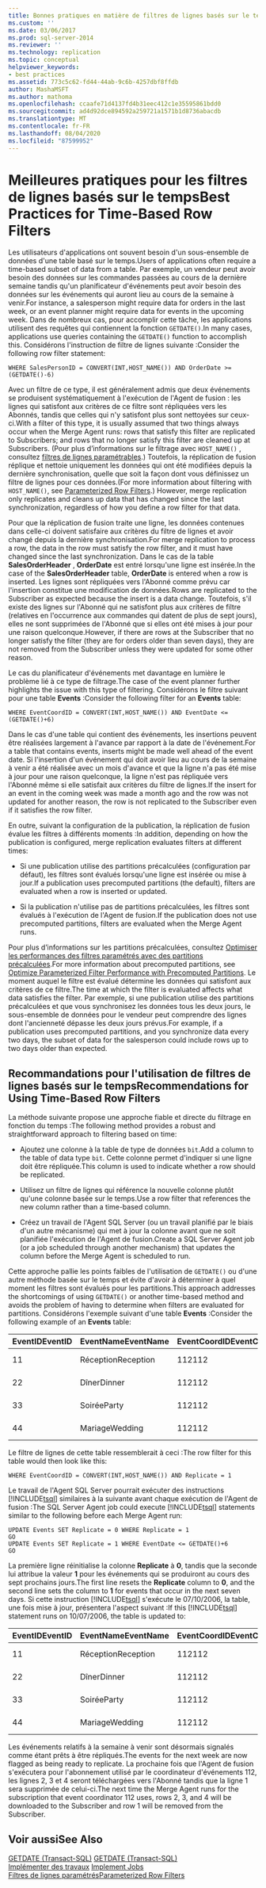 ```yaml
---
title: Bonnes pratiques en matière de filtres de lignes basés sur le temps | Microsoft Docs
ms.custom: ''
ms.date: 03/06/2017
ms.prod: sql-server-2014
ms.reviewer: ''
ms.technology: replication
ms.topic: conceptual
helpviewer_keywords:
- best practices
ms.assetid: 773c5c62-fd44-44ab-9c6b-4257dbf8ffdb
author: MashaMSFT
ms.author: mathoma
ms.openlocfilehash: ccaafe71d4137fd4b31eec412c1e35595861bdd0
ms.sourcegitcommit: ad4d92dce894592a259721a1571b1d8736abacdb
ms.translationtype: MT
ms.contentlocale: fr-FR
ms.lasthandoff: 08/04/2020
ms.locfileid: "87599952"
---
```

# <a name="best-practices-for-time-based-row-filters"></a><span data-ttu-id="0cb4b-102">Meilleures pratiques pour les filtres de lignes basés sur le temps</span><span class="sxs-lookup"><span data-stu-id="0cb4b-102">Best Practices for Time-Based Row Filters</span></span>
  <span data-ttu-id="0cb4b-103">Les utilisateurs d'applications ont souvent besoin d'un sous-ensemble de données d'une table basé sur le temps.</span><span class="sxs-lookup"><span data-stu-id="0cb4b-103">Users of applications often require a time-based subset of data from a table.</span></span> <span data-ttu-id="0cb4b-104">Par exemple, un vendeur peut avoir besoin des données sur les commandes passées au cours de la dernière semaine tandis qu'un planificateur d'événements peut avoir besoin des données sur les événements qui auront lieu au cours de la semaine à venir.</span><span class="sxs-lookup"><span data-stu-id="0cb4b-104">For instance, a salesperson might require data for orders in the last week, or an event planner might require data for events in the upcoming week.</span></span> <span data-ttu-id="0cb4b-105">Dans de nombreux cas, pour accomplir cette tâche, les applications utilisent des requêtes qui contiennent la fonction `GETDATE()`.</span><span class="sxs-lookup"><span data-stu-id="0cb4b-105">In many cases, applications use queries containing the `GETDATE()` function to accomplish this.</span></span> <span data-ttu-id="0cb4b-106">Considérons l'instruction de filtre de lignes suivante :</span><span class="sxs-lookup"><span data-stu-id="0cb4b-106">Consider the following row filter statement:</span></span>  
  
```  
WHERE SalesPersonID = CONVERT(INT,HOST_NAME()) AND OrderDate >= (GETDATE()-6)  
```  
  
 <span data-ttu-id="0cb4b-107">Avec un filtre de ce type, il est généralement admis que deux événements se produisent systématiquement à l'exécution de l'Agent de fusion : les lignes qui satisfont aux critères de ce filtre sont répliquées vers les Abonnés, tandis que celles qui n'y satisfont plus sont nettoyées sur ceux-ci.</span><span class="sxs-lookup"><span data-stu-id="0cb4b-107">With a filter of this type, it is usually assumed that two things always occur when the Merge Agent runs: rows that satisfy this filter are replicated to Subscribers; and rows that no longer satisfy this filter are cleaned up at Subscribers.</span></span> <span data-ttu-id="0cb4b-108">(Pour plus d’informations sur le filtrage avec `HOST_NAME()` , consultez [filtres de lignes paramétrables](parameterized-filters-parameterized-row-filters.md).) Toutefois, la réplication de fusion réplique et nettoie uniquement les données qui ont été modifiées depuis la dernière synchronisation, quelle que soit la façon dont vous définissez un filtre de lignes pour ces données.</span><span class="sxs-lookup"><span data-stu-id="0cb4b-108">(For more information about filtering with `HOST_NAME()`, see [Parameterized Row Filters](parameterized-filters-parameterized-row-filters.md).) However, merge replication only replicates and cleans up data that has changed since the last synchronization, regardless of how you define a row filter for that data.</span></span>  
  
 <span data-ttu-id="0cb4b-109">Pour que la réplication de fusion traite une ligne, les données contenues dans celle-ci doivent satisfaire aux critères du filtre de lignes et avoir changé depuis la dernière synchronisation.</span><span class="sxs-lookup"><span data-stu-id="0cb4b-109">For merge replication to process a row, the data in the row must satisfy the row filter, and it must have changed since the last synchronization.</span></span> <span data-ttu-id="0cb4b-110">Dans le cas de la table **SalesOrderHeader** , **OrderDate** est entré lorsqu'une ligne est insérée.</span><span class="sxs-lookup"><span data-stu-id="0cb4b-110">In the case of the **SalesOrderHeader** table, **OrderDate** is entered when a row is inserted.</span></span> <span data-ttu-id="0cb4b-111">Les lignes sont répliquées vers l'Abonné comme prévu car l'insertion constitue une modification de données.</span><span class="sxs-lookup"><span data-stu-id="0cb4b-111">Rows are replicated to the Subscriber as expected because the insert is a data change.</span></span> <span data-ttu-id="0cb4b-112">Toutefois, s'il existe des lignes sur l'Abonné qui ne satisfont plus aux critères de filtre (relatives en l'occurrence aux commandes qui datent de plus de sept jours), elles ne sont supprimées de l'Abonné que si elles ont été mises à jour pour une raison quelconque.</span><span class="sxs-lookup"><span data-stu-id="0cb4b-112">However, if there are rows at the Subscriber that no longer satisfy the filter (they are for orders older than seven days), they are not removed from the Subscriber unless they were updated for some other reason.</span></span>  
  
 <span data-ttu-id="0cb4b-113">Le cas du planificateur d'événements met davantage en lumière le problème lié à ce type de filtrage.</span><span class="sxs-lookup"><span data-stu-id="0cb4b-113">The case of the event planner further highlights the issue with this type of filtering.</span></span> <span data-ttu-id="0cb4b-114">Considérons le filtre suivant pour une table **Events** :</span><span class="sxs-lookup"><span data-stu-id="0cb4b-114">Consider the following filter for an **Events** table:</span></span>  
  
```  
WHERE EventCoordID = CONVERT(INT,HOST_NAME()) AND EventDate <= (GETDATE()+6)  
```  
  
 <span data-ttu-id="0cb4b-115">Dans le cas d'une table qui contient des événements, les insertions peuvent être réalisées largement à l'avance par rapport à la date de l'événement.</span><span class="sxs-lookup"><span data-stu-id="0cb4b-115">For a table that contains events, inserts might be made well ahead of the event date.</span></span> <span data-ttu-id="0cb4b-116">Si l'insertion d'un événement qui doit avoir lieu au cours de la semaine à venir a été réalisée avec un mois d'avance et que la ligne n'a pas été mise à jour pour une raison quelconque, la ligne n'est pas répliquée vers l'Abonné même si elle satisfait aux critères du filtre de lignes.</span><span class="sxs-lookup"><span data-stu-id="0cb4b-116">If the insert for an event in the coming week was made a month ago and the row was not updated for another reason, the row is not replicated to the Subscriber even if it satisfies the row filter.</span></span>  
  
 <span data-ttu-id="0cb4b-117">En outre, suivant la configuration de la publication, la réplication de fusion évalue les filtres à différents moments :</span><span class="sxs-lookup"><span data-stu-id="0cb4b-117">In addition, depending on how the publication is configured, merge replication evaluates filters at different times:</span></span>  
  
-   <span data-ttu-id="0cb4b-118">Si une publication utilise des partitions précalculées (configuration par défaut), les filtres sont évalués lorsqu'une ligne est insérée ou mise à jour.</span><span class="sxs-lookup"><span data-stu-id="0cb4b-118">If a publication uses precomputed partitions (the default), filters are evaluated when a row is inserted or updated.</span></span>  
  
-   <span data-ttu-id="0cb4b-119">Si la publication n'utilise pas de partitions précalculées, les filtres sont évalués à l'exécution de l'Agent de fusion.</span><span class="sxs-lookup"><span data-stu-id="0cb4b-119">If the publication does not use precomputed partitions, filters are evaluated when the Merge Agent runs.</span></span>  
  
 <span data-ttu-id="0cb4b-120">Pour plus d’informations sur les partitions précalculées, consultez [Optimiser les performances des filtres paramétrés avec des partitions précalculées](parameterized-filters-optimize-for-precomputed-partitions.md).</span><span class="sxs-lookup"><span data-stu-id="0cb4b-120">For more information about precomputed partitions, see [Optimize Parameterized Filter Performance with Precomputed Partitions](parameterized-filters-optimize-for-precomputed-partitions.md).</span></span> <span data-ttu-id="0cb4b-121">Le moment auquel le filtre est évalué détermine les données qui satisfont aux critères de ce filtre.</span><span class="sxs-lookup"><span data-stu-id="0cb4b-121">The time at which the filter is evaluated affects what data satisfies the filter.</span></span> <span data-ttu-id="0cb4b-122">Par exemple, si une publication utilise des partitions précalculées et que vous synchronisez les données tous les deux jours, le sous-ensemble de données pour le vendeur peut comprendre des lignes dont l'ancienneté dépasse les deux jours prévus.</span><span class="sxs-lookup"><span data-stu-id="0cb4b-122">For example, if a publication uses precomputed partitions, and you synchronize data every two days, the subset of data for the salesperson could include rows up to two days older than expected.</span></span>  
  
## <a name="recommendations-for-using-time-based-row-filters"></a><span data-ttu-id="0cb4b-123">Recommandations pour l'utilisation de filtres de lignes basés sur le temps</span><span class="sxs-lookup"><span data-stu-id="0cb4b-123">Recommendations for Using Time-Based Row Filters</span></span>  
 <span data-ttu-id="0cb4b-124">La méthode suivante propose une approche fiable et directe du filtrage en fonction du temps :</span><span class="sxs-lookup"><span data-stu-id="0cb4b-124">The following method provides a robust and straightforward approach to filtering based on time:</span></span>  
  
-   <span data-ttu-id="0cb4b-125">Ajoutez une colonne à la table de type de données `bit`.</span><span class="sxs-lookup"><span data-stu-id="0cb4b-125">Add a column to the table of data type `bit`.</span></span> <span data-ttu-id="0cb4b-126">Cette colonne permet d'indiquer si une ligne doit être répliquée.</span><span class="sxs-lookup"><span data-stu-id="0cb4b-126">This column is used to indicate whether a row should be replicated.</span></span>  
  
-   <span data-ttu-id="0cb4b-127">Utilisez un filtre de lignes qui référence la nouvelle colonne plutôt qu'une colonne basée sur le temps.</span><span class="sxs-lookup"><span data-stu-id="0cb4b-127">Use a row filter that references the new column rather than a time-based column.</span></span>  
  
-   <span data-ttu-id="0cb4b-128">Créez un travail de l'Agent SQL Server (ou un travail planifié par le biais d'un autre mécanisme) qui met à jour la colonne avant que ne soit planifiée l'exécution de l'Agent de fusion.</span><span class="sxs-lookup"><span data-stu-id="0cb4b-128">Create a SQL Server Agent job (or a job scheduled through another mechanism) that updates the column before the Merge Agent is scheduled to run.</span></span>  
  
 <span data-ttu-id="0cb4b-129">Cette approche pallie les points faibles de l'utilisation de `GETDATE()` ou d'une autre méthode basée sur le temps et évite d'avoir à déterminer à quel moment les filtres sont évalués pour les partitions.</span><span class="sxs-lookup"><span data-stu-id="0cb4b-129">This approach addresses the shortcomings of using `GETDATE()` or another time-based method and avoids the problem of having to determine when filters are evaluated for partitions.</span></span> <span data-ttu-id="0cb4b-130">Considérons l'exemple suivant d'une table **Events** :</span><span class="sxs-lookup"><span data-stu-id="0cb4b-130">Consider the following example of an **Events** table:</span></span>  
  
|<span data-ttu-id="0cb4b-131">**EventID**</span><span class="sxs-lookup"><span data-stu-id="0cb4b-131">**EventID**</span></span>|<span data-ttu-id="0cb4b-132">**EventName**</span><span class="sxs-lookup"><span data-stu-id="0cb4b-132">**EventName**</span></span>|<span data-ttu-id="0cb4b-133">**EventCoordID**</span><span class="sxs-lookup"><span data-stu-id="0cb4b-133">**EventCoordID**</span></span>|<span data-ttu-id="0cb4b-134">**EventDate**</span><span class="sxs-lookup"><span data-stu-id="0cb4b-134">**EventDate**</span></span>|<span data-ttu-id="0cb4b-135">**Réplication**</span><span class="sxs-lookup"><span data-stu-id="0cb4b-135">**Replicate**</span></span>|  
|-----------------|-------------------|----------------------|-------------------|-------------------|  
|<span data-ttu-id="0cb4b-136">1</span><span class="sxs-lookup"><span data-stu-id="0cb4b-136">1</span></span>|<span data-ttu-id="0cb4b-137">Réception</span><span class="sxs-lookup"><span data-stu-id="0cb4b-137">Reception</span></span>|<span data-ttu-id="0cb4b-138">112</span><span class="sxs-lookup"><span data-stu-id="0cb4b-138">112</span></span>|<span data-ttu-id="0cb4b-139">2006-10-04</span><span class="sxs-lookup"><span data-stu-id="0cb4b-139">2006-10-04</span></span>|<span data-ttu-id="0cb4b-140">1</span><span class="sxs-lookup"><span data-stu-id="0cb4b-140">1</span></span>|  
|<span data-ttu-id="0cb4b-141">2</span><span class="sxs-lookup"><span data-stu-id="0cb4b-141">2</span></span>|<span data-ttu-id="0cb4b-142">Dîner</span><span class="sxs-lookup"><span data-stu-id="0cb4b-142">Dinner</span></span>|<span data-ttu-id="0cb4b-143">112</span><span class="sxs-lookup"><span data-stu-id="0cb4b-143">112</span></span>|<span data-ttu-id="0cb4b-144">2006-10-10</span><span class="sxs-lookup"><span data-stu-id="0cb4b-144">2006-10-10</span></span>|<span data-ttu-id="0cb4b-145">0</span><span class="sxs-lookup"><span data-stu-id="0cb4b-145">0</span></span>|  
|<span data-ttu-id="0cb4b-146">3</span><span class="sxs-lookup"><span data-stu-id="0cb4b-146">3</span></span>|<span data-ttu-id="0cb4b-147">Soirée</span><span class="sxs-lookup"><span data-stu-id="0cb4b-147">Party</span></span>|<span data-ttu-id="0cb4b-148">112</span><span class="sxs-lookup"><span data-stu-id="0cb4b-148">112</span></span>|<span data-ttu-id="0cb4b-149">2006-10-11</span><span class="sxs-lookup"><span data-stu-id="0cb4b-149">2006-10-11</span></span>|<span data-ttu-id="0cb4b-150">0</span><span class="sxs-lookup"><span data-stu-id="0cb4b-150">0</span></span>|  
|<span data-ttu-id="0cb4b-151">4</span><span class="sxs-lookup"><span data-stu-id="0cb4b-151">4</span></span>|<span data-ttu-id="0cb4b-152">Mariage</span><span class="sxs-lookup"><span data-stu-id="0cb4b-152">Wedding</span></span>|<span data-ttu-id="0cb4b-153">112</span><span class="sxs-lookup"><span data-stu-id="0cb4b-153">112</span></span>|<span data-ttu-id="0cb4b-154">2006-10-12</span><span class="sxs-lookup"><span data-stu-id="0cb4b-154">2006-10-12</span></span>|<span data-ttu-id="0cb4b-155">0</span><span class="sxs-lookup"><span data-stu-id="0cb4b-155">0</span></span>|  
  
 <span data-ttu-id="0cb4b-156">Le filtre de lignes de cette table ressemblerait à ceci :</span><span class="sxs-lookup"><span data-stu-id="0cb4b-156">The row filter for this table would then look like this:</span></span>  
  
```  
WHERE EventCoordID = CONVERT(INT,HOST_NAME()) AND Replicate = 1  
```  
  
 <span data-ttu-id="0cb4b-157">Le travail de l'Agent SQL Server pourrait exécuter des instructions [!INCLUDE[tsql](../../../includes/tsql-md.md)] similaires à la suivante avant chaque exécution de l'Agent de fusion :</span><span class="sxs-lookup"><span data-stu-id="0cb4b-157">The SQL Server Agent job could execute [!INCLUDE[tsql](../../../includes/tsql-md.md)] statements similar to the following before each Merge Agent run:</span></span>  
  
```  
UPDATE Events SET Replicate = 0 WHERE Replicate = 1  
GO  
UPDATE Events SET Replicate = 1 WHERE EventDate <= GETDATE()+6  
GO  
```  
  
 <span data-ttu-id="0cb4b-158">La première ligne réinitialise la colonne **Replicate** à **0**, tandis que la seconde lui attribue la valeur **1** pour les événements qui se produiront au cours des sept prochains jours.</span><span class="sxs-lookup"><span data-stu-id="0cb4b-158">The first line resets the **Replicate** column to **0**, and the second line sets the column to **1** for events that occur in the next seven days.</span></span> <span data-ttu-id="0cb4b-159">Si cette instruction [!INCLUDE[tsql](../../../includes/tsql-md.md)] s'exécute le 07/10/2006, la table, une fois mise à jour, présentera l'aspect suivant :</span><span class="sxs-lookup"><span data-stu-id="0cb4b-159">If this [!INCLUDE[tsql](../../../includes/tsql-md.md)] statement runs on 10/07/2006, the table is updated to:</span></span>  
  
|<span data-ttu-id="0cb4b-160">**EventID**</span><span class="sxs-lookup"><span data-stu-id="0cb4b-160">**EventID**</span></span>|<span data-ttu-id="0cb4b-161">**EventName**</span><span class="sxs-lookup"><span data-stu-id="0cb4b-161">**EventName**</span></span>|<span data-ttu-id="0cb4b-162">**EventCoordID**</span><span class="sxs-lookup"><span data-stu-id="0cb4b-162">**EventCoordID**</span></span>|<span data-ttu-id="0cb4b-163">**EventDate**</span><span class="sxs-lookup"><span data-stu-id="0cb4b-163">**EventDate**</span></span>|<span data-ttu-id="0cb4b-164">**Réplication**</span><span class="sxs-lookup"><span data-stu-id="0cb4b-164">**Replicate**</span></span>|  
|-----------------|-------------------|----------------------|-------------------|-------------------|  
|<span data-ttu-id="0cb4b-165">1</span><span class="sxs-lookup"><span data-stu-id="0cb4b-165">1</span></span>|<span data-ttu-id="0cb4b-166">Réception</span><span class="sxs-lookup"><span data-stu-id="0cb4b-166">Reception</span></span>|<span data-ttu-id="0cb4b-167">112</span><span class="sxs-lookup"><span data-stu-id="0cb4b-167">112</span></span>|<span data-ttu-id="0cb4b-168">2006-10-04</span><span class="sxs-lookup"><span data-stu-id="0cb4b-168">2006-10-04</span></span>|<span data-ttu-id="0cb4b-169">0</span><span class="sxs-lookup"><span data-stu-id="0cb4b-169">0</span></span>|  
|<span data-ttu-id="0cb4b-170">2</span><span class="sxs-lookup"><span data-stu-id="0cb4b-170">2</span></span>|<span data-ttu-id="0cb4b-171">Dîner</span><span class="sxs-lookup"><span data-stu-id="0cb4b-171">Dinner</span></span>|<span data-ttu-id="0cb4b-172">112</span><span class="sxs-lookup"><span data-stu-id="0cb4b-172">112</span></span>|<span data-ttu-id="0cb4b-173">2006-10-10</span><span class="sxs-lookup"><span data-stu-id="0cb4b-173">2006-10-10</span></span>|<span data-ttu-id="0cb4b-174">1</span><span class="sxs-lookup"><span data-stu-id="0cb4b-174">1</span></span>|  
|<span data-ttu-id="0cb4b-175">3</span><span class="sxs-lookup"><span data-stu-id="0cb4b-175">3</span></span>|<span data-ttu-id="0cb4b-176">Soirée</span><span class="sxs-lookup"><span data-stu-id="0cb4b-176">Party</span></span>|<span data-ttu-id="0cb4b-177">112</span><span class="sxs-lookup"><span data-stu-id="0cb4b-177">112</span></span>|<span data-ttu-id="0cb4b-178">2006-10-11</span><span class="sxs-lookup"><span data-stu-id="0cb4b-178">2006-10-11</span></span>|<span data-ttu-id="0cb4b-179">1</span><span class="sxs-lookup"><span data-stu-id="0cb4b-179">1</span></span>|  
|<span data-ttu-id="0cb4b-180">4</span><span class="sxs-lookup"><span data-stu-id="0cb4b-180">4</span></span>|<span data-ttu-id="0cb4b-181">Mariage</span><span class="sxs-lookup"><span data-stu-id="0cb4b-181">Wedding</span></span>|<span data-ttu-id="0cb4b-182">112</span><span class="sxs-lookup"><span data-stu-id="0cb4b-182">112</span></span>|<span data-ttu-id="0cb4b-183">2006-10-12</span><span class="sxs-lookup"><span data-stu-id="0cb4b-183">2006-10-12</span></span>|<span data-ttu-id="0cb4b-184">1</span><span class="sxs-lookup"><span data-stu-id="0cb4b-184">1</span></span>|  
  
 <span data-ttu-id="0cb4b-185">Les événements relatifs à la semaine à venir sont désormais signalés comme étant prêts à être répliqués.</span><span class="sxs-lookup"><span data-stu-id="0cb4b-185">The events for the next week are now flagged as being ready to replicate.</span></span> <span data-ttu-id="0cb4b-186">La prochaine fois que l'Agent de fusion s'exécutera pour l'abonnement utilisé par le coordinateur d'événements 112, les lignes 2, 3 et 4 seront téléchargées vers l'Abonné tandis que la ligne 1 sera supprimée de celui-ci.</span><span class="sxs-lookup"><span data-stu-id="0cb4b-186">The next time the Merge Agent runs for the subscription that event coordinator 112 uses, rows 2, 3, and 4 will be downloaded to the Subscriber and row 1 will be removed from the Subscriber.</span></span>  
  
## <a name="see-also"></a><span data-ttu-id="0cb4b-187">Voir aussi</span><span class="sxs-lookup"><span data-stu-id="0cb4b-187">See Also</span></span>  
 <span data-ttu-id="0cb4b-188">[GETDATE &#40;Transact-SQL&#41;](/sql/t-sql/functions/getdate-transact-sql) </span><span class="sxs-lookup"><span data-stu-id="0cb4b-188">[GETDATE &#40;Transact-SQL&#41;](/sql/t-sql/functions/getdate-transact-sql) </span></span>  
 <span data-ttu-id="0cb4b-189">[Implémenter des travaux](../../../ssms/agent/implement-jobs.md) </span><span class="sxs-lookup"><span data-stu-id="0cb4b-189">[Implement Jobs](../../../ssms/agent/implement-jobs.md) </span></span>  
 [<span data-ttu-id="0cb4b-190">Filtres de lignes paramétrés</span><span class="sxs-lookup"><span data-stu-id="0cb4b-190">Parameterized Row Filters</span></span>](parameterized-filters-parameterized-row-filters.md)  
  
  

